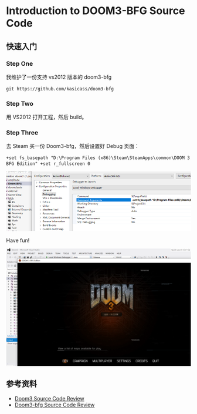 # Introduction to DOOM3-BFG Source Code

## 快速入门

### Step One

我维护了一份支持 vs2012 版本的 doom3-bfg

```
git https://github.com/kasicass/doom3-bfg
```

### Step Two

用 VS2012 打开工程，然后 build。

### Step Three

去 Steam 买一份 Doom3-bfg，然后设置好 Debug 页面：

```
+set fs_basepath "D:\Program Files (x86)\Steam\SteamApps\common\DOOM 3 BFG Edition" +set r_fullscreen 0
```

![](images/2020_03_30_intro_to_doom3_bfg/vs2012-setting.png)

Have fun!

![](images/2020_03_30_intro_to_doom3_bfg/doom3.png)

## 参考资料

 * [Doom3 Source Code Review][1]
 * [Doom3-bfg Source Code Review][2]

[1]:http://fabiensanglard.net/doom3/
[2]:https://fabiensanglard.net/doom3_bfg/
